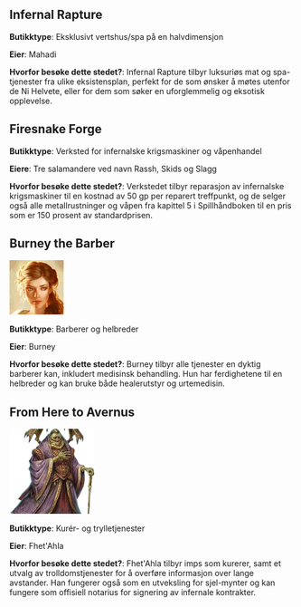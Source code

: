 ##  Infernal Rapture

**Butikktype**: Eksklusivt vertshus/spa på en halvdimensjon

**Eier**: Mahadi

**Hvorfor besøke dette stedet?**: Infernal Rapture tilbyr luksuriøs mat og spa-tjenester fra ulike eksistensplan, perfekt for de som ønsker å møtes utenfor de Ni Helvete, eller for dem som søker en uforglemmelig og eksotisk opplevelse. 

## Firesnake Forge
**Butikktype**: Verksted for infernalske krigsmaskiner og våpenhandel

**Eiere**: Tre salamandere ved navn Rassh, Skids og Slagg

**Hvorfor besøke dette stedet?**:  Verkstedet tilbyr reparasjon av infernalske krigsmaskiner til en kostnad av 50 gp per reparert treffpunkt, og de selger også alle metallrustninger og våpen fra kapittel 5 i Spillhåndboken til en pris som er 150 prosent av standardprisen.

## Burney the Barber

![Burney](images/characters/burney_square_thumb.jpg "Burney")



**Butikktype**: Barberer og helbreder

**Eier**: Burney 

**Hvorfor besøke dette stedet?**: Burney tilbyr alle tjenester en dyktig barberer kan, inkludert medisinsk behandling. Hun har ferdighetene til en helbreder og kan bruke både healerutstyr og urtemedisin. 

## From Here to Avernus

![FhetAhla](images/characters/FhetAhla.png "FhetAhla")


**Butikktype**: Kurér- og trylletjenester

**Eier**: Fhet'Ahla 


**Hvorfor besøke dette stedet?**: Fhet'Ahla tilbyr imps som kurerer, samt et utvalg av trolldomstjenester for å overføre informasjon over lange avstander. Han fungerer også som en utveksling for sjel-mynter og kan fungere som offisiell notarius for signering av infernale kontrakter.

